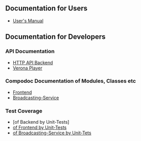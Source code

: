## Documentation for Users

* [User's Manual](https://github.com/iqb-berlin/iqb-berlin.github.io/wiki/2-Testcenter)

## Documentation for Developers

### API Documentation

* [HTTP API Backend](https://iqb-berlin.github.io/testcenter/dist/api/index.html)
* [Verona Player](https://verona-interfaces.github.io/player/)

### Compodoc Documentation of Modules, Classes etc

* [Frontend](https://iqb-berlin.github.io/testcenter/dist/compodoc-frontend/index.html)
* [Broadcasting-Service](https://iqb-berlin.github.io/testcenter/dist/compodoc-broadcasting-service/index.html)

### Test Coverage

* [of Backend by Unit-Tests]
* [of Frontend by Unit-Tests](https://iqb-berlin.github.io/testcenter/dist/test-coverage-frontend-unit/report/index.html)
* [of Broadcasting-Service by Unit-Tets](https://iqb-berlin.github.io/testcenter/dist/test-coverage-broadcasting-service-unit/lcov-report/index.html)



[comment]: <> (# IQB testcenter-frontend)

[comment]: <> (Some generated Docs:)

[comment]: <> (* [CustomTexts]&#40;./custom-texts&#41;)

[comment]: <> (* [Group-Monitor Superstate-Icons]&#40;./super-states&#41;)

[comment]: <> (* [Test-Modes]&#40;./test-mode&#41;)

[comment]: <> (* [Booklet Conifg Parameter]&#40;./booklet-config&#41;)

[comment]: <> (# IQB Testcenter Backend)

[comment]: <> (* [Readme]&#40;../README.md&#41;)

[comment]: <> (* [API]&#40;./api&#41;)

[comment]: <> (* [Upgrade Information]&#40;./UPGRADE.md&#41;)

[comment]: <> (* [Manual Installation]&#40;./manual_installation.md&#41;)
